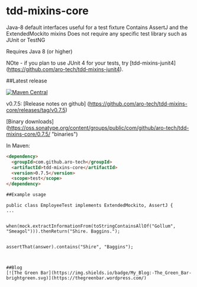 # tdd-mixins-core
Java-8 default interfaces useful for a test fixture
Contains AssertJ and the ExtendedMockito mixins
Does not require any specific test library such as JUnit or TestNG

Requires Java 8 (or higher)

NOte - if you plan to use JUnit 4 for your tests, try [tdd-mixins-junit4] (https://github.com/aro-tech/tdd-mixins-junit4).


##Latest release

[![Maven Central](https://maven-badges.herokuapp.com/maven-central/com.github.aro-tech/tdd-mixins-core/badge.svg)](http://search.maven.org/#artifactdetails|com.github.aro-tech|tdd-mixins-core|0.7.5|jar)

v0.7.5: [Release notes on github] (https://github.com/aro-tech/tdd-mixins-core/releases/tag/v0.7.5)

[Binary downloads] (https://oss.sonatype.org/content/groups/public/com/github/aro-tech/tdd-mixins-core/0.7.5/ "binaries")

In Maven:

```html
<dependency>
  <groupId>com.github.aro-tech</groupId>
  <artifactId>tdd-mixins-core</artifactId>
  <version>0.7.5</version>
  <scope>test</scope>
</dependency>

##Example usage 
```
	public class EmployeeTest implements ExtendedMockito, AssertJ { 
	...
```	

```
	when(mock.extractInformationFrom(toStringContainsAllOf("Gollum", "Smeagol"))).thenReturn("Shire. Baggins.");
```

```
	assertThat(answer).contains("Shire", "Baggins");
```
		
 
##Blog
[![The Green Bar](https://img.shields.io/badge/My_Blog:-The_Green_Bar-brightgreen.svg)](https://thegreenbar.wordpress.com/)
